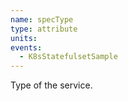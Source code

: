 ```yaml
---
name: specType
type: attribute
units:
events:
  - K8sStatefulsetSample
---
```


Type of the service.